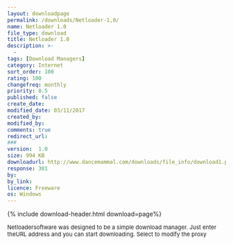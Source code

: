 ```yaml
---
layout: downloadpage
permalink: /downloads/Netloader-1,0/
name: Netloader 1.0
file_type: download
title: Netloader 1.0
description: >-
  -
tags: [Download Managers]
category: Internet
sort_order: 100
rating: 100
changefreq: monthly
priority: 0.5
published: false
create_date:
modified_date: 03/11/2017
created_by:
modified_by:
comments: true
redirect_url:
###
version:  1.0
size: 994 KB
downloadurl: http://www.dancemammal.com/downloads/file_info/download1.php?file=NetLoader.exe
response: 301
by:
by_link:
licence: Freeware
os: Windows
---
```


{% include download-header.html download=page%}

<p style="fix-download-text !important">
<p><font size="2"><p>Netloadersoftware was designed to be a simple download manager. Just enter theURL address and you can start downloading. Select to modify the proxy</p></p></p>

